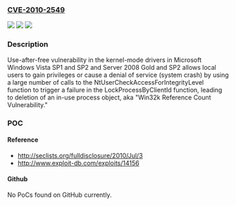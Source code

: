 ### [CVE-2010-2549](https://cve.mitre.org/cgi-bin/cvename.cgi?name=CVE-2010-2549)
![](https://img.shields.io/static/v1?label=Product&message=n%2Fa&color=blue)
![](https://img.shields.io/static/v1?label=Version&message=n%2Fa&color=blue)
![](https://img.shields.io/static/v1?label=Vulnerability&message=n%2Fa&color=brighgreen)

### Description

Use-after-free vulnerability in the kernel-mode drivers in Microsoft Windows Vista SP1 and SP2 and Server 2008 Gold and SP2 allows local users to gain privileges or cause a denial of service (system crash) by using a large number of calls to the NtUserCheckAccessForIntegrityLevel function to trigger a failure in the LockProcessByClientId function, leading to deletion of an in-use process object, aka "Win32k Reference Count Vulnerability."

### POC

#### Reference
- http://seclists.org/fulldisclosure/2010/Jul/3
- http://www.exploit-db.com/exploits/14156

#### Github
No PoCs found on GitHub currently.


